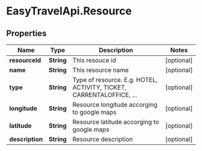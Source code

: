 # EasyTravelApi.Resource

## Properties
Name | Type | Description | Notes
------------ | ------------- | ------------- | -------------
**resourceId** | **String** | This resouce id | [optional] 
**name** | **String** | This resource name | [optional] 
**type** | **String** | Type of resource. E.g. HOTEL, ACTIVITY, TICKET, CARRENTALOFFICE, ... | [optional] 
**longitude** | **String** | Resource longitude accorging to google maps | [optional] 
**latitude** | **String** | Resource latitude accorging to google maps | [optional] 
**description** | **String** | Resource description | [optional] 


